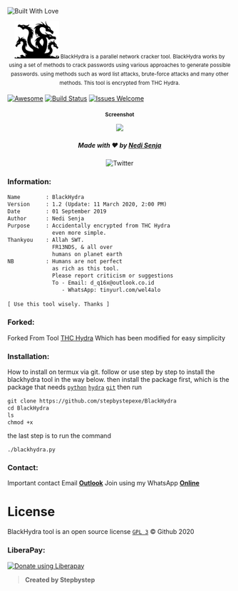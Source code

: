 <p align="left">
  <a><img title="Built With Love" src="https://forthebadge.com/images/badges/built-with-love.svg" ></a>
 </p>
<p align="center">
<sup>
  <img src="Logo.png" width="100">
  BlackHydra is a parallel network cracker tool. BlackHydra works by using a set of methods to crack passwords using various approaches to generate possible passwords. using methods such as word list attacks, brute-force attacks and many other methods. This tool is encrypted from THC Hydra.
</sup>
</p>

[![Awesome](https://cdn.rawgit.com/sindresorhus/awesome/d7305f38d29fed78fa85652e3a63e154dd8e8829/media/badge.svg)](https://github.com/sindresorhus/awesome)
[![Build Status](https://img.shields.io/badge/build-failing-cb2431.svg)](https://github.com/stepbystepexe/BlackHydra/pulls)
[![Issues Welcome](https://img.shields.io/badge/issues%20open-welcome-brightgreen.svg)](https://github.com/stepbystepexe/BlackHydra/issues)

<p align="center">
  <sub><b>Screenshot</sub></b>
</p>
<p align="center">
  <img src="Skrinsut.png" width="300">
</p>
<h5>
<p align="center">
  Made with ❤️ by <a href="https://github.com/stepbystepexe">Nedi Senja</a>
</p>
</h5>
<p align="center">
 <img src="https://img.shields.io/twitter/url?url=https%3A%2F%2Fgithub.com%2Stepbystepexe%2FBlackHydra" alt="Twitter">
</p>

### Information:
```text
Name        : BlackHydra
Version     : 1.2 (Update: 11 March 2020, 2:00 PM)
Date        : 01 September 2019
Author      : Nedi Senja
Purpose     : Accidentally encrypted from THC Hydra
              even more simple.
Thankyou    : Allah SWT.
              FR13NDS, & all over
              humans on planet earth
NB          : Humans are not perfect
              as rich as this tool.
              Please report criticism or suggestions
              To - Email: d_q16x@outlook.co.id
                 - WhatsApp: tinyurl.com/wel4alo

[ Use this tool wisely. Thanks ]
```

### Forked:
Forked From Tool [THC Hydra](https://github.com/vanhauser-thc/thc-hydra) Which has been modified for easy simplicity

### Installation:
How to install on termux via git.
follow or use step by step to install the blackhydra tool in the way below. then install the package first, which is the package that needs [`python`](https://www.python.org) [`hydra`](https://github.com/vanhauser-thc/thc-hydra) [`git`](https://github.com/termux/termux-packages) then run
```text
git clone https://github.com/stepbystepexe/BlackHydra
cd BlackHydra
ls
chmod +x
```
the last step is to run the command
```text
./blackhydra.py
```
### Contact:
Important contact Email [**Outlook**](http://d_q16x@outlook.co.id)
Join using my WhatsApp [**Online**](https://tinyurl.com/wel4alo)

# License
BlackHydra tool is an open source license [`GPL 3`](https://opensource.org/licenses/gpl-license) © Github 2020

### LiberaPay:
<noscript><a href="https://liberapay.com/stepbystepexe/donate"><img alt="Donate using Liberapay" src="https://liberapay.com/assets/widgets/donate.svg"></a></noscript>

>**Created by Stepbystep**
